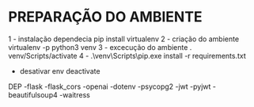 # PREPARAÇÃO DO AMBIENTE 
1 - instalação dependecia
    pip install virtualenv
2 - criação do ambiente
    virtualenv -p python3 venv
3 - excecução do ambiente 
    . venv/Scripts/activate
4 - .\venv\Scripts\pip.exe install -r requirements.txt
- desativar env
    deactivate

DEP
-flask
-flask_cors
-openai
-dotenv
-psycopg2
-jwt
-pyjwt
-beautifulsoup4
-waitress
